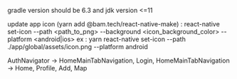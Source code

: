 gradle version should be 6.3 and jdk version <=11

update app icon (yarn add @bam.tech/react-native-make) : react-native set-icon
--path <path_to_png> --background <icon_background_color> --platform
<android|ios>
ex : yarn react-native set-icon --path ./app/global/assets/icon.png --platform
android

AuthNavigator -> HomeMainTabNavigation, Login,
HomeMainTabNavigation -> Home, Profile, Add, Map
